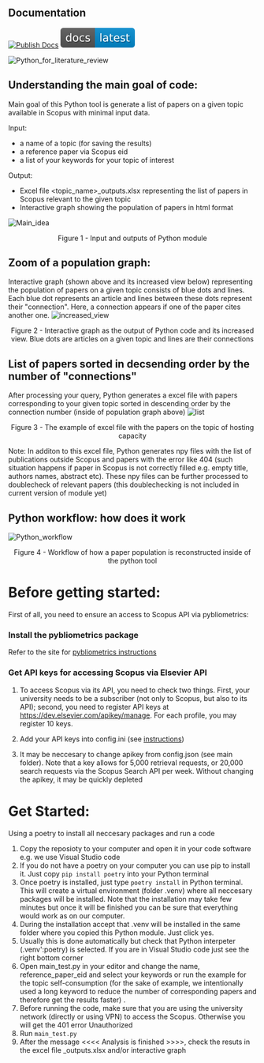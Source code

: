 
## Documentation
[![Publish Docs](https://github.com/Ildar-Daminov/Python_for_literature_review_in_Scopus/actions/workflows/main.yml/badge.svg)](https://github.com/Ildar-Daminov/Python_for_literature_review_in_Scopus/actions/workflows/main.yml)
[![Check Documentation](docs/docs_badge.svg)](https://ildar-daminov.github.io/Python_for_literature_review_in_Scopus/)


![Python_for_literature_review](https://user-images.githubusercontent.com/73365375/208320965-24fe4441-5ca9-4749-bb73-f17045f511e1.jpg)

## Understanding the main goal of code:

Main goal of this Python tool is generate a list of papers on a given topic available in Scopus with minimal input data.

Input:
- a name of a topic (for saving the results)
- a reference paper via Scopus eid 
- a list of your keywords for your topic of interest

Output: 
- Excel file <topic_name>_outputs.xlsx representing the list of papers in Scopus relevant to the  given topic
- Interactive graph showing the population of papers in html format

![Main_idea](https://user-images.githubusercontent.com/73365375/210181715-3f7a659e-c6c0-4b7e-a9a7-1c714d476af2.jpg)
<p align="center">Figure 1 - Input and outputs of Python module </p>


## Zoom of a population graph: 
Interactive graph (shown above and its increased view below) representing the population of papers on a given topic consists of blue dots and lines.
Each blue dot represents an article and lines between these dots represent their "connection". Here, a connection appears if one of the paper cites another one. 
![increased_view](https://user-images.githubusercontent.com/73365375/208321127-40c12253-d77d-4fd7-af8c-2f91d962877d.jpg)
<p align="center">Figure 2 - Interactive graph as the output of Python code and its increased view. Blue dots are articles on a given topic and lines are their connections </p>

## List of papers sorted in decsending order by the number of "connections"
After processing your query, Python generates a excel file with papers corresponding to your given topic sorted in descending order by the connection number (inside of population graph above)
![list](https://user-images.githubusercontent.com/73365375/210182373-5b234e04-1020-4d17-8c8f-2c8be3f59a2c.jpg)
<p align="center">Figure 3 - The example of excel file with the papers on the topic of hosting capacity </p>

Note: In additon to this excel file, Python generates npy files with the list of publications outside Scopus and papers with the error like 404 (such situation happens if paper in Scopus is not correctly filled e.g. empty title, authors names, abstract etc). These npy files can be further processed to doublecheck of relevant papers (this doublechecking is not included in current version of module yet)

## Python workflow: how does it work
![Python_workflow](https://user-images.githubusercontent.com/73365375/211413581-1a489dd0-7a07-4950-8a28-06523674b201.png)
<p align="center">Figure 4 - Workflow of how a paper population is reconstructed inside of the python tool </p>

# Before getting started:
First of all, you need to ensure an access to Scopus API via pybliometrics:

### Install the pybliometrics package 
Refer to the site for [pybliometrics instructions](https://pybliometrics.readthedocs.io/en/stable/)

### Get API keys for accessing Scopus via Elsevier API
1. To access Scopus via its API, you need to check two things. First, your university needs to be a subscriber (not only to Scopus, but also to its API); second, you need to register API keys at https://dev.elsevier.com/apikey/manage. For each profile, you may register 10 keys.

2. Add your API keys into config.ini (see [instructions](https://pybliometrics.readthedocs.io/en/stable/configuration.html#))

3. It may be neccesary to change apikey from config.json (see main folder). Note that a key allows for 5,000 retrieval requests, or 20,000 search requests via the Scopus Search API per week. Without changing the apikey, it may be quickly depleted 


# Get Started:
Using a poetry to install all neccesary packages and run a code  
1. Copy the reposioty to your computer and open it in your code software e.g. we use Visual Studio code
2. If you do not have a poetry on your computer you can use pip to install it. Just copy ```pip install poetry``` into your Python terminal
3. Once poetry is installed, just type  ```poetry install``` in Python terminal. This will create a virtual environment (folder .venv) where all neccesary packages will be installed. Note that the installation may take few minutes but once it will be finished you can be sure that everything would work as on our computer. 
4. During the installation accept that .venv will be installed in the same folder where you copied this Python module. Just click yes. 
5. Usually this is done automatically but check that Python interpeter (.venv':poetry) is selected. If you are in Visual Studio code just see the right bottom corner 
6. Open main_test.py in your editor and change the name, reference_paper_eid and select your keywords or run the example for the topic self-consumption (for the sake of example, we intentionally used a long keyword to reduce the number of corresponding papers and therefore get the results faster) . 
7. Before running the code, make sure that you are using the university network (directly or using VPN) to access the Scopus. Otherwise you will get the 401 error Unauthorized
8. Run ```main_test.py``` 
9. After the message <<<< Analysis is finished >>>>, check the resuts in the excel file <name>_outputs.xlsx and/or interactive graph

